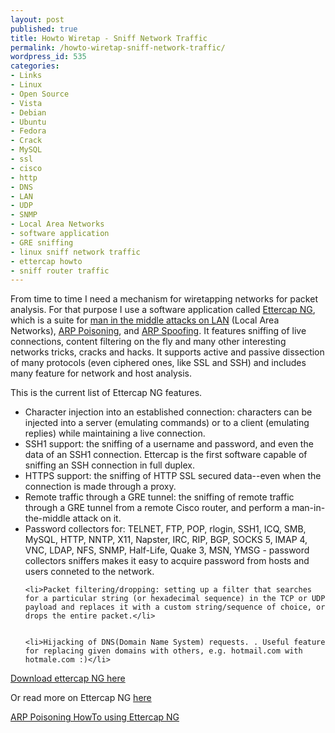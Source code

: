```yaml
---
layout: post
published: true
title: Howto Wiretap - Sniff Network Traffic
permalink: /howto-wiretap-sniff-network-traffic/
wordpress_id: 535
categories:
- Links
- Linux
- Open Source
- Vista
- Debian
- Ubuntu
- Fedora
- Crack
- MySQL
- ssl
- cisco
- http
- DNS
- LAN
- UDP
- SNMP
- Local Area Networks
- software application
- GRE sniffing
- linux sniff network traffic
- ettercap howto
- sniff router traffic
---
```



From time to time I need a mechanism for wiretapping networks for packet analysis. For that purpose I use a software application called <a href="http://ettercap.sourceforge.net/">Ettercap NG</a>, which is a suite for <a href="http://en.wikipedia.org/wiki/Man-in-the-middle_attack">man in the middle attacks on LAN</a> (Local Area Networks), <a href="http://en.wikipedia.org/wiki/ARP_poisoning">ARP Poisoning</a>, and <a href="http://en.wikipedia.org/wiki/ARP_spoofing">ARP Spoofing</a>. It features sniffing of live connections, content filtering on the fly and many other interesting networks tricks, cracks and hacks. It supports active and passive dissection of many protocols (even ciphered ones, like SSL and SSH) and includes many feature for network and host analysis.

This is the current list of Ettercap NG features.
<ul>
	<li>Character injection into an established connection: characters can be injected into a server (emulating commands) or to a client (emulating replies) while maintaining a live connection.</li>
	<li>SSH1 support: the sniffing of a username and password, and even the data of an SSH1 connection. Ettercap is the first software capable of sniffing an SSH connection in full duplex.</li>
	<li>HTTPS support: the sniffing of HTTP SSL secured data--even when the connection is made through a proxy.</li>
	<li>Remote traffic through a GRE tunnel: the sniffing of remote traffic through a GRE tunnel from a remote Cisco router, and perform a man-in-the-middle attack on it.</li>
	<li>Password collectors for: TELNET, FTP, POP, rlogin, SSH1, ICQ, SMB, MySQL, HTTP, NNTP, X11, Napster, IRC, RIP, BGP, SOCKS 5, IMAP 4, VNC, LDAP, NFS, SNMP, Half-Life, Quake 3, MSN, YMSG - password collectors sniffers makes it easy to acquire password from hosts and users conneted to the network.</li>

	<li>Packet filtering/dropping: setting up a filter that searches for a particular string (or hexadecimal sequence) in the TCP or UDP payload and replaces it with a custom string/sequence of choice, or drops the entire packet.</li>


	<li>Hijacking of DNS(Domain Name System) requests. . Useful feature for replacing given domains with others, e.g. hotmail.com with hotmale.com :)</li>

</ul>



<a href="http://ettercap.github.com/ettercap/">Download ettercap NG here</a>

Or read more on Ettercap NG <a href="http://en.wikipedia.org/wiki/Ettercap_%28computing%29">here</a>

<a href="http://ettercap.github.com/ettercap/">ARP Poisoning HowTo using Ettercap NG</a>
